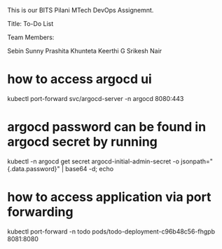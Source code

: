 This is our BITS Pilani MTech DevOps Assignemnt.

Title: To-Do List

Team Members:

Sebin Sunny
Prashita Khunteta
Keerthi G
Srikesh Nair

# how to access argocd ui
kubectl port-forward svc/argocd-server -n argocd 8080:443

# argocd password can be found in argocd secret by running
kubectl -n argocd get secret argocd-initial-admin-secret -o jsonpath="{.data.password}" | base64 -d; echo


# how to access application via port forwarding
kubectl port-forward -n todo pods/todo-deployment-c96b48c56-fhgpb 8081:8080 
